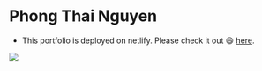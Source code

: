 # Phong Thai Nguyen

- This portfolio is deployed on netlify. Please check it out :smile: [here](https://rococo-sfogliatella-8dc220.netlify.app/).

![](./img/loginPage.png)

### 
